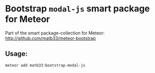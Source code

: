 # Bootstrap `modal-js` smart package for Meteor

Part of the smart package-collection for Meteor: http://github.com/matb33/meteor-bootstrap

## Usage:

`meteor add matb33:bootstrap-modal-js`